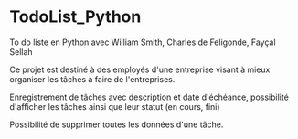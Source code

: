 # TodoList_Python

To do liste en Python avec William Smith, Charles de Feligonde, Fayçal Sellah


Ce projet est destiné à des employés d'une entreprise visant à mieux organiser les tâches à faire de l'entreprises.

Enregistrement de tâches avec description et date d'échéance, possibilité d'afficher les tâches ainsi que leur statut (en cours, fini) 

Possibilité de supprimer toutes les données d'une tâche.
